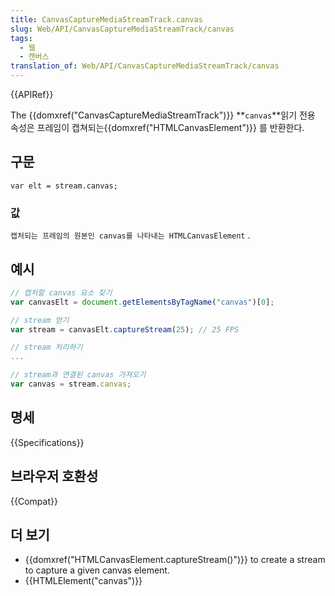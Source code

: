 ```yaml
---
title: CanvasCaptureMediaStreamTrack.canvas
slug: Web/API/CanvasCaptureMediaStreamTrack/canvas
tags:
  - 웹
  - 캔버스
translation_of: Web/API/CanvasCaptureMediaStreamTrack/canvas
---
```

{{APIRef}}

The {{domxref("CanvasCaptureMediaStreamTrack")}} **`canvas`**읽기 전용 속성은 프레임이 캡쳐되는{{domxref("HTMLCanvasElement")}} 를 반환한다.

## 구문

    var elt = stream.canvas;

### 값

`캡처되는 프레임의 원본인 canvas를 나타내는 HTMLCanvasElement` .

## 예시

```js
// 캡처할 canvas 요소 찾기
var canvasElt = document.getElementsByTagName("canvas")[0];

// stream 얻기
var stream = canvasElt.captureStream(25); // 25 FPS

// stream 처리하기
...

// stream과 연결된 canvas 가져오기
var canvas = stream.canvas;
```

## 명세

{{Specifications}}

## 브라우저 호환성

{{Compat}}

## 더 보기

- {{domxref("HTMLCanvasElement.captureStream()")}} to create a stream to capture a given canvas element.
- {{HTMLElement("canvas")}}
